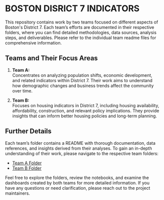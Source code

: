 # BOSTON DISRICT 7 INDICATORS

This repository contains work by two teams focused on different aspects of Boston's District 7. Each team’s efforts are documented in their respective folders, where you can find detailed methodologies, data sources, analysis steps, and deliverables. Please refer to the individual team readme files for comprehensive information.

## Teams and Their Focus Areas

1. **Team A:**  
   Concentrates on analyzing population shifts, economic development, and related indicators within District 7. Their work aims to understand how demographic changes and business trends affect the community over time.

2. **Team B:**  
   Focuses on housing indicators in District 7, including housing availability, affordability, construction, and relevant policy implications. They provide insights that can inform better housing policies and long-term planning.

## Further Details

Each team’s folder contains a README with thorough documentation, data references, and insights derived from their analyses. To gain an in-depth understanding of their work, please navigate to the respective team folders:

- [Team A Folder](./fa24-team-a/)
- [Team B Folder](./fa24-team-b/)

Feel free to explore the folders, review the notebooks, and examine the dashboards created by both teams for more detailed information. If you have any questions or need clarification, please reach out to the project maintainers.

